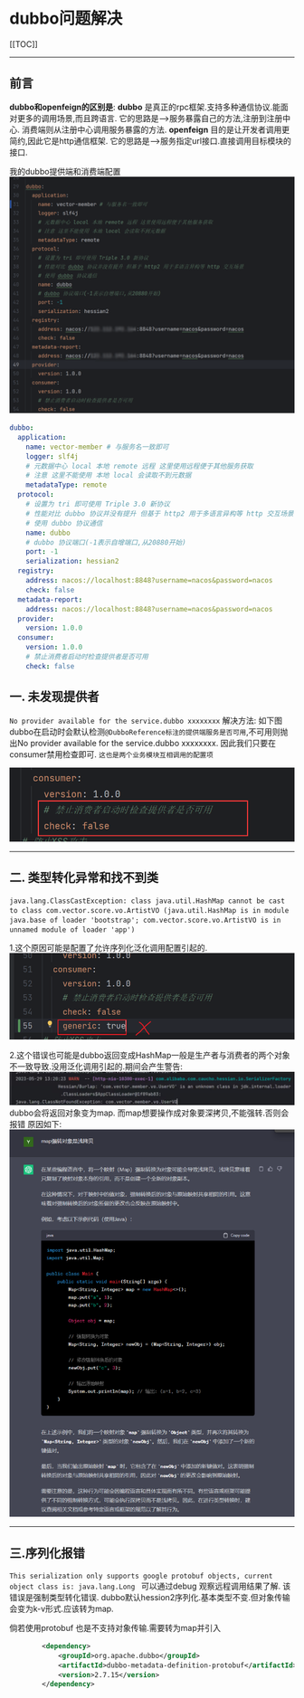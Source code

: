 # dubbo问题解决

[[TOC]]

---
## 前言
**dubbo和openfeign的区别是**:
**dubbo** 是真正的rpc框架.支持多种通信协议.能面对更多的调用场景,而且跨语言. 它的思路是-->服务暴露自己的方法,注册到注册中心.   消费端则从注册中心调用服务暴露的方法.
**openfeign** 目的是让开发者调用更简约,因此它是http通信框架.  它的思路是-->服务指定url接口.直接调用目标模块的接口.

我的dubbo提供端和消费端配置
![在这里插入图片描述](./assets/img_2.png)

```yaml
dubbo:
  application:
    name: vector-member # 与服务名一致即可
    logger: slf4j
    # 元数据中心 local 本地 remote 远程 这里使用远程便于其他服务获取
    # 注意 这里不能使用 本地 local 会读取不到元数据
    metadataType: remote
  protocol:
    # 设置为 tri 即可使用 Triple 3.0 新协议
    # 性能对比 dubbo 协议并没有提升 但基于 http2 用于多语言异构等 http 交互场景
    # 使用 dubbo 协议通信
    name: dubbo
    # dubbo 协议端口(-1表示自增端口,从20880开始)
    port: -1
    serialization: hessian2
  registry:
    address: nacos://localhost:8848?username=nacos&password=nacos
    check: false
  metadata-report:
    address: nacos://localhost:8848?username=nacos&password=nacos
  provider:
    version: 1.0.0
  consumer:
    version: 1.0.0
    # 禁止消费者启动时检查提供者是否可用
    check: false
```

## 一. 未发现提供者
`No provider available for the service.dubbo xxxxxxxx`
解决方法:   如下图dubbo在启动时会默认检测`@DubboReference标注的提供端服务是否可用`,不可用则抛出No provider available for the service.dubbo xxxxxxxx. 因此我们只要在consumer禁用检查即可.
`这也是两个业务模块互相调用的配置项`

![在这里插入图片描述](./assets/img_3.png)

---
## 二. 类型转化异常和找不到类
`java.lang.ClassCastException: class java.util.HashMap cannot be cast to class com.vector.score.vo.ArtistVO (java.util.HashMap is in module java.base of loader 'bootstrap'; com.vector.score.vo.ArtistVO is in unnamed module of loader 'app')`

1.这个原因可能是配置了允许序列化泛化调用配置引起的.
![在这里插入图片描述](./assets/img_4.png)


2.这个错误也可能是dubbo返回变成HashMap一般是生产者与消费者的两个对象不一致导致.没用泛化调用引起的.期间会产生警告:
![在这里插入图片描述](./assets/img_5.png)
dubbo会将返回对象变为map. 而map想要操作成对象要深拷贝,不能强转.否则会报错
原因如下:
![在这里插入图片描述](./assets/img_6.png)

---
## 三.序列化报错
`This serialization only supports google protobuf objects, current object class is: java.lang.Long
`
可以通过debug 观察远程调用结果了解. 该错误是强制类型转化错误. dubbo默认hession2序列化.基本类型不变.但对象传输会变为k-v形式.应该转为map.

倘若使用protobuf 也是不支持对象传输.需要转为map并引入

```xml
        <dependency>
            <groupId>org.apache.dubbo</groupId>
            <artifactId>dubbo-metadata-definition-protobuf</artifactId>
            <version>2.7.15</version>
        </dependency>
```
